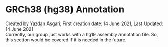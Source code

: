 # GRCh38 (hg38) Annotation
Created by Yazdan Asgari, First creation date: 14 June 2021, Last Updated: 14 June 2021
<br>
Currently, our group just works with a hg19 assembly annotation file. So, this section would be covered if it is needed in the future.

